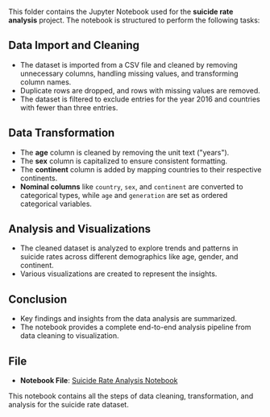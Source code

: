 This folder contains the Jupyter Notebook used for the **suicide rate analysis** project. The notebook is structured to perform the following tasks:

## Data Import and Cleaning

- The dataset is imported from a CSV file and cleaned by removing unnecessary columns, handling missing values, and transforming column names.
- Duplicate rows are dropped, and rows with missing values are removed.
- The dataset is filtered to exclude entries for the year 2016 and countries with fewer than three entries.

## Data Transformation

- The **age** column is cleaned by removing the unit text ("years").
- The **sex** column is capitalized to ensure consistent formatting.
- The **continent** column is added by mapping countries to their respective continents.
- **Nominal columns** like `country`, `sex`, and `continent` are converted to categorical types, while `age` and `generation` are set as ordered categorical variables.

## Analysis and Visualizations

- The cleaned dataset is analyzed to explore trends and patterns in suicide rates across different demographics like age, gender, and continent.
- Various visualizations are created to represent the insights.

## Conclusion

- Key findings and insights from the data analysis are summarized.
- The notebook provides a complete end-to-end analysis pipeline from data cleaning to visualization.

## File

- **Notebook File**: [Suicide Rate Analysis Notebook](suicide-rates-eda/notebook/rtp.ipynb)

This notebook contains all the steps of data cleaning, transformation, and analysis for the suicide rate dataset.
